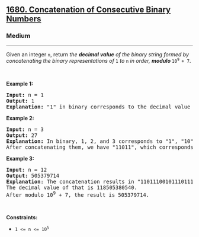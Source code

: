 <h2><a href="https://leetcode.com/problems/concatenation-of-consecutive-binary-numbers/">1680. Concatenation of Consecutive Binary Numbers</a></h2><h3>Medium</h3><hr><div><p>Given an integer <code>n</code>, return <em>the <strong>decimal value</strong> of the binary string formed by concatenating the binary representations of </em><code>1</code><em> to </em><code>n</code><em> in order, <strong>modulo </strong></em><code>10<sup>9 </sup>+ 7</code>.</p>

<p>&nbsp;</p>
<p><strong class="example">Example 1:</strong></p>

<pre><strong>Input:</strong> n = 1
<strong>Output:</strong> 1
<strong>Explanation: </strong>"1" in binary corresponds to the decimal value 1. 
</pre>

<p><strong class="example">Example 2:</strong></p>

<pre><strong>Input:</strong> n = 3
<strong>Output:</strong> 27
<strong>Explanation: </strong>In binary, 1, 2, and 3 corresponds to "1", "10", and "11".
After concatenating them, we have "11011", which corresponds to the decimal value 27.
</pre>

<p><strong class="example">Example 3:</strong></p>

<pre><strong>Input:</strong> n = 12
<strong>Output:</strong> 505379714
<strong>Explanation</strong>: The concatenation results in "1101110010111011110001001101010111100".
The decimal value of that is 118505380540.
After modulo 10<sup>9</sup> + 7, the result is 505379714.
</pre>

<p>&nbsp;</p>
<p><strong>Constraints:</strong></p>

<ul>
	<li><code>1 &lt;= n &lt;= 10<sup>5</sup></code></li>
</ul>
</div>